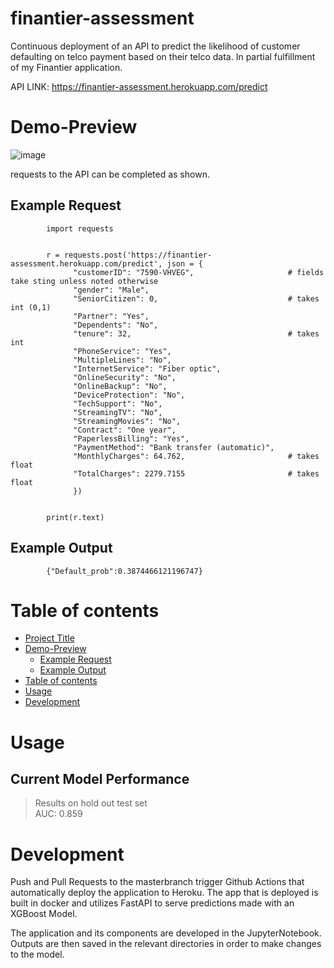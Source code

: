 # finantier-assessment
Continuous deployment of an API to predict the likelihood of customer defaulting on telco payment based on their telco data. In partial fulfillment of my Finantier application.

API LINK: https://finantier-assessment.herokuapp.com/predict

# Demo-Preview
![image](https://user-images.githubusercontent.com/52987305/165675854-1758e6c7-9980-42e9-89b2-04b44ac4aec5.png)

requests to the API can be completed as shown.

## Example Request
```
        import requests


        r = requests.post('https://finantier-assessment.herokuapp.com/predict', json = {
              "customerID": "7590-VHVEG",                     # fields take sting unless noted otherwise
              "gender": "Male",                              
              "SeniorCitizen": 0,                             # takes int (0,1)
              "Partner": "Yes",                              
              "Dependents": "No",                             
              "tenure": 32,                                   # takes int
              "PhoneService": "Yes",  
              "MultipleLines": "No",
              "InternetService": "Fiber optic",
              "OnlineSecurity": "No",
              "OnlineBackup": "No",
              "DeviceProtection": "No",
              "TechSupport": "No",
              "StreamingTV": "No",
              "StreamingMovies": "No",
              "Contract": "One year",
              "PaperlessBilling": "Yes",
              "PaymentMethod": "Bank transfer (automatic)",
              "MonthlyCharges": 64.762,                       # takes float
              "TotalCharges": 2279.7155                       # takes float
              })


        print(r.text)
```
## Example Output
```
        {"Default_prob":0.3874466121196747}
```

# Table of contents
- [Project Title](#project-title)
- [Demo-Preview](#demo-preview)
    - [Example Request](#example-request)
    - [Example Output](#example-output)
- [Table of contents](#table-of-contents)
- [Usage](#usage)
- [Development](#development)

# Usage
## Current Model Performance
> Results on hold out test set  
> AUC: 0.859
<!-- This is optional and it is used to give the user info on how to use the project after installation. This could be added in the Installation section also. -->

# Development
Push and Pull Requests to the masterbranch trigger Github Actions that automatically deploy the application to Heroku. 
The app that is deployed is built in docker and utilizes FastAPI to serve predictions made with an XGBoost Model.

The application and its components are developed in the JupyterNotebook. Outputs are then saved in the relevant directories in order to make changes to the model.

